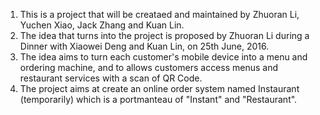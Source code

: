 1. This is a project that will be creataed and maintained by Zhuoran Li, Yuchen Xiao, Jack Zhang and Kuan Lin.
2. The idea that turns into the project is proposed by Zhuoran Li during a Dinner with Xiaowei Deng and Kuan Lin, on 25th June, 2016.
3. The idea aims to turn each customer's mobile device into a menu and ordering machine, and to allows customers access menus and restaurant services with a scan of QR Code.
4. The project aims at create an online order system named Instaurant (temporarily) which is a portmanteau of "Instant" and "Restaurant".